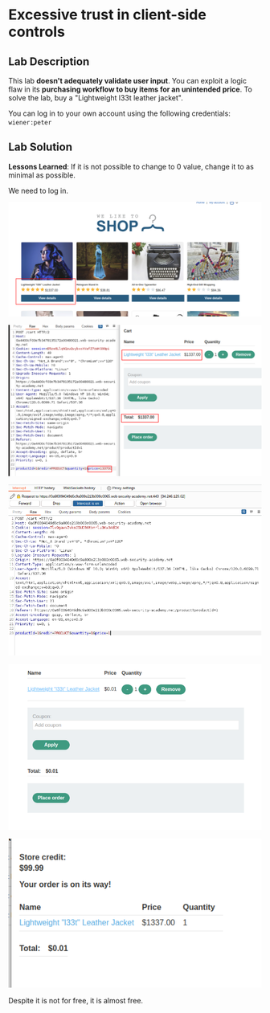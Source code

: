 # Excessive trust in client-side controls
## Lab Description

This lab **doesn't adequately validate user input**. You can exploit a logic flaw in its **purchasing workflow to buy items for an unintended price**. To solve the lab, buy a "Lightweight l33t leather jacket".

You can log in to your own account using the following credentials: `wiener:peter`

## Lab Solution

**Lessons Learned**: If it is not possible to change to 0 value, change it to as minimal as possible.

We need to log in.

![](01-item-to-buy.png)

![](02-examining-post-request.png)

![](03-intercept-change-price-to-1.png)

![](04-cart-with-new-value.png)

![](05-product-bought-for-1-cent.png)

Despite it is not for free, it is almost free.
